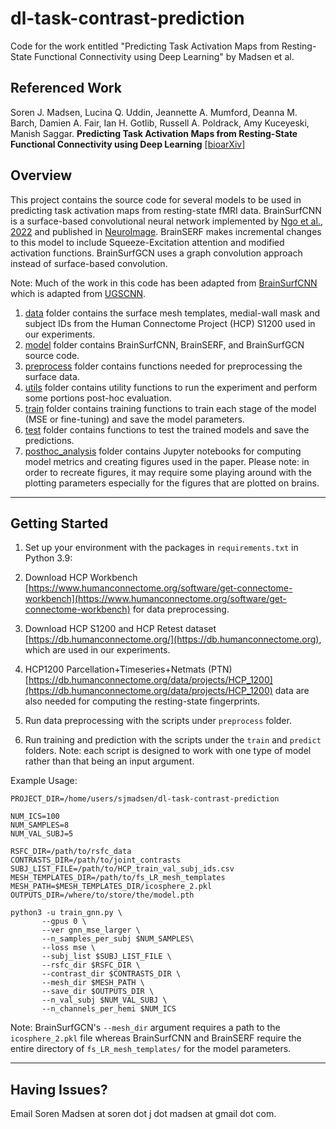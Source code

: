 # dl-task-contrast-prediction
 Code for the work entitled "Predicting Task Activation Maps from Resting-State Functional Connectivity using Deep Learning" by Madsen et al.

## Referenced Work
Soren J. Madsen, Lucina Q. Uddin, Jeannette A. Mumford, Deanna M. Barch, Damien A. Fair, Ian H. Gotlib, Russell A. Poldrack, Amy Kuceyeski, Manish Saggar. **Predicting Task Activation Maps from Resting-State Functional Connectivity using Deep Learning** [[bioarXiv]](https://www.biorxiv.org/content/10.1101/2024.09.10.612309v1)

## Overview

This project contains the source code for several models to be used in predicting task activation maps from resting-state fMRI data. BrainSurfCNN is a surface-based convolutional neural network implemented by [Ngo et al., 2022](https://github.com/ngohgia/brain-surf-cnn) and published in [NeuroImage](https://www.sciencedirect.com/science/article/pii/S1053811921011204). BrainSERF makes incremental changes to this model to include Squeeze-Excitation attention and modified activation functions. BrainSurfGCN uses a graph convolution approach instead of surface-based convolution.

Note: Much of the work in this code has been adapted from [BrainSurfCNN](https://github.com/ngohgia/brain-surf-cnn) which is adapted from [UGSCNN](https://github.com/maxjiang93/ugscnn).

1. [data](./data) folder contains the surface mesh templates, medial-wall mask and subject IDs from the Human Connectome Project (HCP) S1200 used in our experiments.
2. [model](./model) folder contains BrainSurfCNN, BrainSERF, and BrainSurfGCN source code.
3. [preprocess](./preprocess) folder contains functions needed for preprocessing the surface data.
4. [utils](./utils) folder contains utility functions to run the experiment and perform some portions post-hoc evaluation.
5. [train](./train) folder contains training functions to train each stage of the model (MSE or fine-tuning) and save the model parameters.
6. [test](./test) folder contains functions to test the trained models and save the predictions.
7. [posthoc_analysis](.posthoc_analysis) folder contains Jupyter notebooks for computing model metrics and creating figures used in the paper. Please note: in order to recreate figures, it may require some playing around with the plotting parameters especially for the figures that are plotted on brains.
----

## Getting Started

1. Set up your environment with the packages in `requirements.txt` in Python 3.9:

2. Download HCP Workbench [https://www.humanconnectome.org/software/get-connectome-workbench](https://www.humanconnectome.org/software/get-connectome-workbench) for data preprocessing.

3. Download HCP S1200 and HCP Retest dataset [https://db.humanconnectome.org/](https://db.humanconnectome.org), which are used in our experiments.

4. HCP1200 Parcellation+Timeseries+Netmats (PTN) [https://db.humanconnectome.org/data/projects/HCP_1200](https://db.humanconnectome.org/data/projects/HCP_1200) data are also needed for computing the resting-state fingerprints.

5. Run data preprocessing with the scripts under `preprocess` folder.

6. Run training and prediction with the scripts under the `train` and `predict` folders. Note: each script is designed to work with one type of model rather than that being an input argument.

Example Usage:
```
PROJECT_DIR=/home/users/sjmadsen/dl-task-contrast-prediction

NUM_ICS=100
NUM_SAMPLES=8
NUM_VAL_SUBJ=5

RSFC_DIR=/path/to/rsfc_data
CONTRASTS_DIR=/path/to/joint_contrasts
SUBJ_LIST_FILE=/path/to/HCP_train_val_subj_ids.csv
MESH_TEMPLATES_DIR=/path/to/fs_LR_mesh_templates
MESH_PATH=$MESH_TEMPLATES_DIR/icosphere_2.pkl
OUTPUTS_DIR=/where/to/store/the/model.pth

python3 -u train_gnn.py \
       --gpus 0 \
       --ver gnn_mse_larger \
       --n_samples_per_subj $NUM_SAMPLES\
       --loss mse \
       --subj_list $SUBJ_LIST_FILE \
       --rsfc_dir $RSFC_DIR \
       --contrast_dir $CONTRASTS_DIR \
       --mesh_dir $MESH_PATH \
       --save_dir $OUTPUTS_DIR \
       --n_val_subj $NUM_VAL_SUBJ \
       --n_channels_per_hemi $NUM_ICS
```
Note: BrainSurfGCN's `--mesh_dir` argument requires a path to the `icosphere_2.pkl` file whereas BrainSurfCNN and BrainSERF require the entire directory of `fs_LR_mesh_templates/` for the model parameters.

----

## Having Issues?

Email Soren Madsen at soren dot j dot madsen at gmail dot com.
